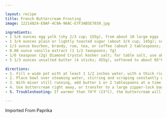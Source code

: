 ```yaml
---

layout: recipe
title: French Buttercream Frosting
image: 12214824-E8AF-4C9A-96AC-E7F34B5E7039.jpg

ingredients:
- 1 5/6 ounces egg yolk (shy 2/3 cup; 155g), from about 10 large eggs
- 1 3/4 ounces plain or lightly toasted sugar (about 3/4 cup; 145g); see note
- 1/3 ounce bourbon, brandy, rum, tea, or coffee (about 2 tablespoons; 30g)
- 0.08 ounce vanilla extract (1 1/2 teaspoons; 7g)
- 1/6 teaspoon (2g) Diamond Crystal kosher salt; for table salt, use about half as much by volume or the same weight
- 5 1/3 ounces unsalted butter (4 sticks; 455g), softened to about 65°F (18°C)

directions:
- 1. Fill a wide pot with at least 1 1/2 inches water, with a thick ring of crumpled aluminum foil placed on the bottom to act as a "booster seat" that will prevent the bowl from touching the bottom of the pot. Place over high heat until steaming-hot, then adjust temperature to maintain a gentle simmer. Combine egg yolks, sugar, bourbon or other liquid ingredient, vanilla, and salt in the bowl of a stand mixer.
- 2. Place bowl over steaming water, stirring and scraping constantly with a flexible spatula, until egg yolk syrup reaches 155°F (68°C). This should take only about 5 minutes; if the process seems to be moving slowly, simply turn up the heat. Once it's ready, transfer to a stand mixer fitted with a whisk attachment and whip at high speed until mixture is fluffy, stiff, and beginning to ball up around the whisk, about 8 minutes.
- 3. With mixer still running, add butter 1 or 2 tablespoons at a time, waiting only a second or two between additions. In the end, the buttercream should be thick, creamy, and soft but not runny, around 72°F (22°C).
- 4. Use buttercream right away, or transfer to a large zipper-lock bag, press out the air, and seal. Buttercream can be refrigerated for up to 2 weeks and frozen for up to several months. (The main issue with longer storage in the freezer is odor absorption, not spoilage.) Rewarm to 72°F and re-whip before using.
- 5. Troubleshooting: If warmer than 74°F (23°C), the buttercream will be soft and loose; pop it in the fridge for 15 minutes and re-whip to help it thicken and cool. If colder than 68°F (20°C), the buttercream will be firm and dense, making it difficult to spread over cakes and slow to melt on the tongue, creating a greasy mouthfeel. To warm, briefly set over a pan of steaming water, just until you see the edges melting slightly, then re-whip to help it soften and warm. French buttercream can be fixed according to the same rules for Swiss buttercream. For more information, see the troubleshooting guide and video here.

---
```

Imported From Paprika